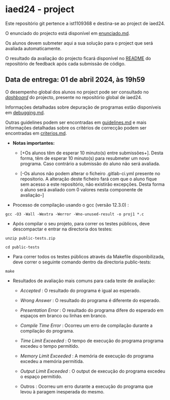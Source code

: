 # iaed24 - project 


Este repositório git pertence a ist1109368 e destina-se ao project de iaed24.


O enunciado do projecto está disponível em [enunciado.md](enunciado.md).


Os alunos devem submeter aqui a sua solução para o project que será avaliada automaticamente.


O resultado da avaliação do projecto ficará disponível no [README](https://gitlab.rnl.tecnico.ulisboa.pt/iaed24/feedback/project/ist1109368/-/tree/master/README.md) do repositório de feedback após cada submissão de código.


## Data de entrega: 01 de abril 2024, às 19h59


O desempenho global dos alunos no project pode ser consultado no [_dashboard_](https://gitlab.rnl.tecnico.ulisboa.pt/iaed24/iaed24/-/tree/master/dashboard/projects/project.md) do projecto, presente no repositório global de iaed24.


Informações detalhadas sobre depuração de programas estão disponíveis em [debugging.md](debugging.md).


Outras guidelines podem ser encontradas em [guidelines.md](guidelines.md) e mais informações detalhadas sobre os critérios de correcção podem ser encontradas em [criterios.md](criterios.md).



- **Notas importantes:**


  - [+Os alunos têm de esperar 10 minuto(s) entre submissões+]. Desta forma, têm de esperar 10 minuto(s) para resubmeter um novo programa. Caso contrário a submissão do aluno não será avaliada.


  - [-Os alunos não podem alterar o ficheiro .gitlab-ci.yml presente no repositorio. A alteração deste ficheiro fará com que o aluno fique sem acesso a este repositório, não existirão excepções. Desta forma o aluno será avaliado com 0 valores nesta componente de avaliação-]



- Processo de compilação usando o gcc (versão 12.3.0) :


```
gcc -O3 -Wall -Wextra -Werror -Wno-unused-result -o proj1 *.c
```

- Após compilar o seu projeto, para correr os testes públicos, deve descompactar e entrar na directoria dos testes:


```
unzip public-tests.zip
```




```
cd public-tests
```


- Para correr todos os testes públicos através da Makefile disponibilizada, deve correr o seguinte comando dentro da directoria public-tests:


```
make
```


- Resultados de avaliação mais comuns para cada teste de avaliação:


  - _Accepted_ : O resultado do programa é igual ao esperado.


  - _Wrong Answer_ : O resultado do programa é diferente do esperado.


  - _Presentation Error_ : O resultado do programa difere do esperado em espaços em branco ou linhas em branco.


  - _Compile Time Error_ : Ocorreu um erro de compilação durante a compilação do programa.


  - _Time Limit Exceeded_ : O tempo de execução do programa programa excedeu o tempo permitido.


  - _Memory Limit Exceeded_ : A memória de execução do programa excedeu a memória permitida.


  - _Output Limit Exceeded_ : O output de execução do programa excedeu o espaço permitido.


  - Outros : Ocorreu um erro durante a execução do programa que levou à paragem inesperada do mesmo.


